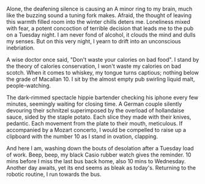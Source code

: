 Alone, the deafening silence is causing an A minor ring to my brain, much like the buzzing sound a tuning fork makes. Afraid, the thought of leaving this warmth filled room into the winter chills deters me. Loneliness mixed with fear, a potent concoction of terrible decision that leads me to the pub on a Tuesday night. I am never fond of alcohol, it clouds the mind and dulls my senses. But on this very night, I yearn to drift into an unconscious inebriation.

A wise doctor once said, "Don't waste your calories on bad food". I stand by the theory of calories conservation, I won't waste my calories on bad scotch. When it comes to whiskey, my tongue turns captious; nothing below the grade of Macallan 10. I sit by the almost empty pub swirling liquid malt, people-watching.

The dark-rimmed spectacle hippie bartender checking his iphone every few minutes, seemingly waiting for closing time. A German couple silently devouring their schnitzel superimposed by the overload of hollandaise sauce, sided by the staple potato. Each slice they made with their knives, pedantic. Each movement from the plate to their mouth, meticulous. If accompanied by a Mozart concerto, I would be compelled to raise up a clipboard with the number 10 as I stand in ovation, clapping.

And here I am, washing down the bouts of desolation after a Tuesday load of work. Beep, beep, my black Casio rubber watch gives the reminder. 10 mins before I miss the last bus back home, also 10 mins to Wednesday. Another day awaits, yet its end seems as bleak as today's. Returning to the robotic routine, I run towards the bus.
